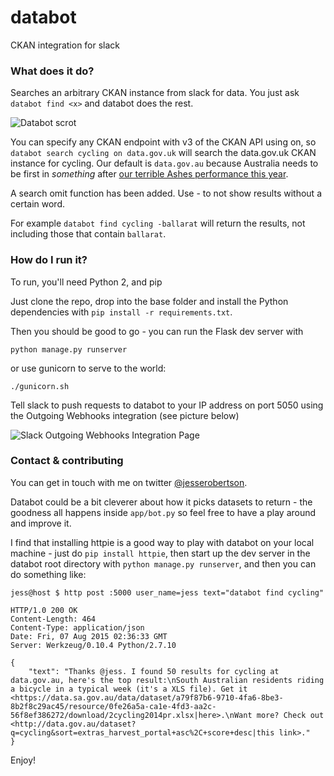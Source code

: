 # databot

CKAN integration for slack

### What does it do?

Searches an arbitrary CKAN instance from slack for data. You just ask `databot find <x>` and databot does the rest.

![Databot scrot](https://raw.githubusercontent.com/jesserobertson/databot/master/databotscrot.png "Databot scrot")

You can specify any CKAN endpoint with v3 of the CKAN API using on, so `databot search cycling on data.gov.uk` will search the data.gov.uk CKAN instance for cycling. Our default is `data.gov.au` because Australia needs to be first in *something* after [our terrible Ashes performance this year](http://www.abc.net.au/news/2015-08-07/michael-clarke-rues-one-of-his-toughest-days/6679346?section=sport).

A search omit function has been added. Use - to not show results without a certain word. 

For example ```databot find cycling -ballarat``` will return the results, not including those that contain ```ballarat```.

### How do I run it?

To run, you'll need Python 2, and pip

Just clone the repo, drop into the base folder and install the Python dependencies with `pip install -r requirements.txt`.

Then you should be good to go - you can run the Flask dev server with

`python manage.py runserver` 

or use gunicorn to serve to the world:

`./gunicorn.sh`

Tell slack to push requests to databot to your IP address on port 5050 using the Outgoing Webhooks integration (see picture below)

![Slack Outgoing Webhooks Integration Page](https://raw.githubusercontent.com/jesserobertson/databot/master/slack-webhook.png "Slack Outgoing Webhooks Integration Page")

### Contact & contributing

You can get in touch with me on twitter [@jesserobertson](https://twitter.com/jesserobertson). 

Databot could be a bit cleverer about how it picks datasets to return - the goodness all happens inside `app/bot.py` so feel free to have a play around and improve it. 

I find that installing httpie is a good way to play with databot on your local machine - just do `pip install httpie`, then start up the dev server in the databot root directory with `python manage.py runserver`, and then you can do something like:

```
jess@host $ http post :5000 user_name=jess text="databot find cycling"
 
HTTP/1.0 200 OK
Content-Length: 464
Content-Type: application/json
Date: Fri, 07 Aug 2015 02:36:33 GMT
Server: Werkzeug/0.10.4 Python/2.7.10

{
    "text": "Thanks @jess. I found 50 results for cycling at data.gov.au, here's the top result:\nSouth Australian residents riding a bicycle in a typical week (it's a XLS file). Get it <https://data.sa.gov.au/data/dataset/a79f87b6-9710-4fa6-8be3-8b2f8c29ac45/resource/0fe26a5a-ca1e-4fd3-aa2c-56f8ef386272/download/2cycling2014pr.xlsx|here>.\nWant more? Check out <http://data.gov.au/dataset?q=cycling&sort=extras_harvest_portal+asc%2C+score+desc|this link>."
}
```

Enjoy!
